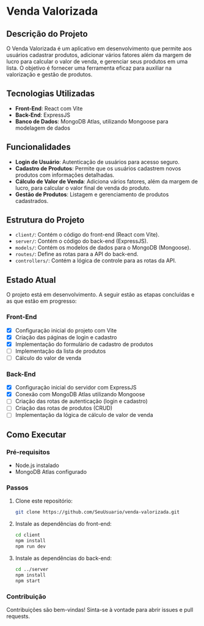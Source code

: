# Venda Valorizada

## Descrição do Projeto

O Venda Valorizada é um aplicativo em desenvolvimento que permite aos usuários cadastrar produtos, adicionar vários fatores além da margem de lucro para calcular o valor de venda, e gerenciar seus produtos em uma lista. O objetivo é fornecer uma ferramenta eficaz para auxiliar na valorização e gestão de produtos.

## Tecnologias Utilizadas

- **Front-End**: React com Vite
- **Back-End**: ExpressJS
- **Banco de Dados**: MongoDB Atlas, utilizando Mongoose para modelagem de dados

## Funcionalidades

- **Login de Usuário**: Autenticação de usuários para acesso seguro.
- **Cadastro de Produtos**: Permite que os usuários cadastrem novos produtos com informações detalhadas.
- **Cálculo de Valor de Venda**: Adiciona vários fatores, além da margem de lucro, para calcular o valor final de venda do produto.
- **Gestão de Produtos**: Listagem e gerenciamento de produtos cadastrados.

## Estrutura do Projeto

- `client/`: Contém o código do front-end (React com Vite).
- `server/`: Contém o código do back-end (ExpressJS).
- `models/`: Contém os modelos de dados para o MongoDB (Mongoose).
- `routes/`: Define as rotas para a API do back-end.
- `controllers/`: Contém a lógica de controle para as rotas da API.

## Estado Atual

O projeto está em desenvolvimento. A seguir estão as etapas concluídas e as que estão em progresso:

### Front-End
- [x] Configuração inicial do projeto com Vite
- [x] Criação das páginas de login e cadastro
- [x] Implementação do formulário de cadastro de produtos
- [ ] Implementação da lista de produtos
- [ ] Cálculo do valor de venda

### Back-End
- [x] Configuração inicial do servidor com ExpressJS
- [x] Conexão com MongoDB Atlas utilizando Mongoose
- [ ] Criação das rotas de autenticação (login e cadastro)
- [ ] Criação das rotas de produtos (CRUD)
- [ ] Implementação da lógica de cálculo de valor de venda

## Como Executar

### Pré-requisitos

- Node.js instalado
- MongoDB Atlas configurado

### Passos

1. Clone este repositório:
   ```bash
   git clone https://github.com/SeuUsuario/venda-valorizada.git

2. Instale as dependências do front-end:
    ```bash
    cd client
    npm install
    npm run dev

3. Instale as dependências do back-end:
    ```bash
    cd ../server
    npm install
    npm start

### Contribuição
Contribuições são bem-vindas! Sinta-se à vontade para abrir issues e pull requests.

